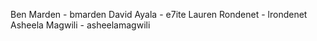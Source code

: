 Ben Marden - bmarden
David Ayala - e7ite
Lauren Rondenet - lrondenet
Asheela Magwili - asheelamagwili

